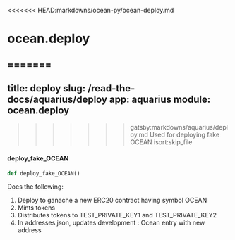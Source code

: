 <<<<<<< HEAD:markdowns/ocean-py/ocean-deploy.md
<a name="ocean.deploy"></a>
# ocean.deploy

=======
---
title: deploy
slug: /read-the-docs/aquarius/deploy
app: aquarius
module: ocean.deploy
---
>>>>>>> gatsby:markdowns/aquarius/deploy.md
Used for deploying fake OCEAN
isort:skip_file

#### deploy\_fake\_OCEAN

```python
def deploy_fake_OCEAN()
```

Does the following:
1. Deploy to ganache a new ERC20 contract having symbol OCEAN
2. Mints tokens
3. Distributes tokens to TEST_PRIVATE_KEY1 and TEST_PRIVATE_KEY2
4. In addresses.json, updates development : Ocean entry with new address

